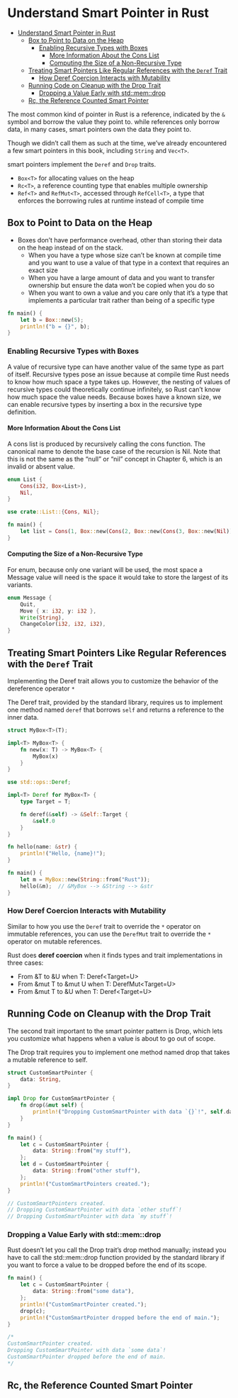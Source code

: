 # Understand Smart Pointer in Rust

- [Understand Smart Pointer in Rust](#understand-smart-pointer-in-rust)
  - [Box to Point to Data on the Heap](#box-to-point-to-data-on-the-heap)
    - [Enabling Recursive Types with Boxes](#enabling-recursive-types-with-boxes)
      - [More Information About the Cons List](#more-information-about-the-cons-list)
      - [Computing the Size of a Non-Recursive Type](#computing-the-size-of-a-non-recursive-type)
  - [Treating Smart Pointers Like Regular References with the `Deref` Trait](#treating-smart-pointers-like-regular-references-with-the-deref-trait)
    - [How Deref Coercion Interacts with Mutability](#how-deref-coercion-interacts-with-mutability)
  - [Running Code on Cleanup with the Drop Trait](#running-code-on-cleanup-with-the-drop-trait)
    - [Dropping a Value Early with std::mem::drop](#dropping-a-value-early-with-stdmemdrop)
  - [Rc, the Reference Counted Smart Pointer](#rc-the-reference-counted-smart-pointer)


The most common kind of pointer in Rust is a reference, indicated by the `&` symbol and borrow the value they point to. while references only borrow data, in many cases, smart pointers own the data they point to.

Though we didn’t call them as such at the time, we’ve already encountered a few smart pointers in this book, including `String` and `Vec<T>`.

smart pointers implement the `Deref` and `Drop` traits.

* `Box<T>` for allocating values on the heap
* `Rc<T>`, a reference counting type that enables multiple ownership
* `Ref<T>` and `RefMut<T>`, accessed through `RefCell<T>`, a type that enforces the borrowing rules at runtime instead of compile time

## Box<T> to Point to Data on the Heap

* Boxes don’t have performance overhead, other than storing their data on the heap instead of on the stack.
  * When you have a type whose size can’t be known at compile time and you want to use a value of that type in a context that requires an exact size
  * When you have a large amount of data and you want to transfer ownership but ensure the data won’t be copied when you do so
  * When you want to own a value and you care only that it’s a type that implements a particular trait rather than being of a specific type

```rust
fn main() {
    let b = Box::new(5);
    println!("b = {}", b);
}
```

### Enabling Recursive Types with Boxes

A value of recursive type can have another value of the same type as part of itself. Recursive types pose an issue because at compile time Rust needs to know how much space a type takes up. However, the nesting of values of recursive types could theoretically continue infinitely, so Rust can’t know how much space the value needs. Because boxes have a known size, we can enable recursive types by inserting a box in the recursive type definition.

#### More Information About the Cons List

A cons list is produced by recursively calling the cons function. The canonical name to denote the base case of the recursion is Nil. Note that this is not the same as the “null” or “nil” concept in Chapter 6, which is an invalid or absent value.

```rust
enum List {
    Cons(i32, Box<List>),
    Nil,
}

use crate::List::{Cons, Nil};

fn main() {
    let list = Cons(1, Box::new(Cons(2, Box::new(Cons(3, Box::new(Nil))))));
}
```

#### Computing the Size of a Non-Recursive Type

For enum, because only one variant will be used, the most space a Message value will need is the space it would take to store the largest of its variants.

```rust
enum Message {
    Quit,
    Move { x: i32, y: i32 },
    Write(String),
    ChangeColor(i32, i32, i32),
}
```

## Treating Smart Pointers Like Regular References with the `Deref` Trait

Implementing the Deref trait allows you to customize the behavior of the dereference operator `*`

The Deref trait, provided by the standard library, requires us to implement one method named `deref` that borrows `self` and returns a reference to the inner data.

```rust
struct MyBox<T>(T);

impl<T> MyBox<T> {
    fn new(x: T) -> MyBox<T> {
        MyBox(x)
    }
}

use std::ops::Deref;

impl<T> Deref for MyBox<T> {
    type Target = T;

    fn deref(&self) -> &Self::Target {
        &self.0
    }
}

fn hello(name: &str) {
    println!("Hello, {name}!");
}

fn main() {
    let m = MyBox::new(String::from("Rust"));
    hello(&m);  // &MyBox --> &String --> &str
}
```

### How Deref Coercion Interacts with Mutability

Similar to how you use the `Deref` trait to override the `*` operator on immutable references, you can use the `DerefMut` trait to override the `*` operator on mutable references.

Rust does **deref coercion** when it finds types and trait implementations in three cases:

* From &T to &U when T: Deref<Target=U>
* From &mut T to &mut U when T: DerefMut<Target=U>
* From &mut T to &U when T: Deref<Target=U>

## Running Code on Cleanup with the Drop Trait

The second trait important to the smart pointer pattern is Drop, which lets you customize what happens when a value is about to go out of scope. 

The Drop trait requires you to implement one method named drop that takes a mutable reference to self.

```rust
struct CustomSmartPointer {
    data: String,
}

impl Drop for CustomSmartPointer {
    fn drop(&mut self) {
        println!("Dropping CustomSmartPointer with data `{}`!", self.data);
    }
}

fn main() {
    let c = CustomSmartPointer {
        data: String::from("my stuff"),
    };
    let d = CustomSmartPointer {
        data: String::from("other stuff"),
    };
    println!("CustomSmartPointers created.");
}

// CustomSmartPointers created.
// Dropping CustomSmartPointer with data `other stuff`!
// Dropping CustomSmartPointer with data `my stuff`!
```

### Dropping a Value Early with std::mem::drop

Rust doesn’t let you call the Drop trait’s drop method manually; instead you have to call the std::mem::drop function provided by the standard library if you want to force a value to be dropped before the end of its scope.

```rust
fn main() {
    let c = CustomSmartPointer {
        data: String::from("some data"),
    };
    println!("CustomSmartPointer created.");
    drop(c);
    println!("CustomSmartPointer dropped before the end of main.");
}

/*
CustomSmartPointer created.
Dropping CustomSmartPointer with data `some data`!
CustomSmartPointer dropped before the end of main.
*/
```

## Rc<T>, the Reference Counted Smart Pointer
